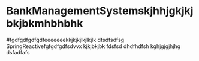 # BankManagementSystemskjhhjgkjkjbkjbkmhbhbhk
#fgdfgdfgdfgdfeeeeeeekkjkjkjlkjlkjlk
dfsdfsdfsg
SpringReactivefgfgdfgdfsdvvx
kjkjbkjbk
fdsfsd
dhdfhdfsh
kghjgjgjhjhg
dsfadfafs
